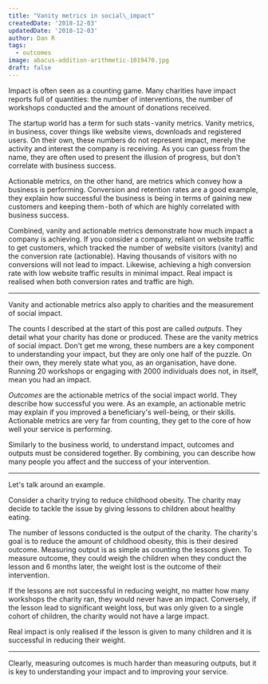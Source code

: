 ```yaml
---
title: "Vanity metrics in social\_impact"
createdDate: '2018-12-03'
updatedDate: '2018-12-03'
author: Dan R
tags:
  - outcomes
image: abacus-addition-arithmetic-1019470.jpg
draft: false
---
```


Impact is often seen as a counting game. Many charities have impact reports full of quantities: the number of interventions, the number of workshops conducted and the amount of donations received.

The startup world has a term for such stats - vanity metrics. Vanity metrics, in business, cover things like website views, downloads and registered users. On their own, these numbers do not represent impact, merely the activity and interest the company is receiving. As you can guess from the name, they are often used to present the illusion of progress, but don't correlate with business success.

Actionable metrics, on the other hand, are metrics which convey how a business is performing. Conversion and retention rates are a good example, they explain how successful the business is being in terms of gaining new customers and keeping them - both of which are highly correlated with business success.

Combined, vanity and actionable metrics demonstrate how much impact a company is achieving. If you consider a company, reliant on website traffic to get customers, which tracked the number of website visitors (vanity) and the conversion rate (actionable). Having thousands of visitors with no conversions will not lead to impact. Likewise, achieving a high conversion rate with low website traffic results in minimal impact. Real impact is realised when both conversion rates and traffic are high.

* * *

Vanity and actionable metrics also apply to charities and the measurement of social impact.

The counts I described at the start of this post are called _outputs_. They detail what your charity has done or produced. These are the vanity metrics of social impact. Don't get me wrong, these numbers are a key component to understanding your impact, but they are only one half of the puzzle. On their own, they merely state what you, as an organisation, have done. Running 20 workshops or engaging with 2000 individuals does not, in itself, mean you had an impact.

_Outcomes_ are the actionable metrics of the social impact world. They describe how successful you were. As an example, an actionable metric may explain if you improved a beneficiary's well-being, or their skills. Actionable metrics are very far from counting, they get to the core of how well your service is performing. 

Similarly to the business world, to understand impact, outcomes and outputs must be considered together. By combining, you can describe how many people you affect and the success of your intervention.

* * *

Let's talk around an example. 

Consider a charity trying to reduce childhood obesity. The charity may decide to tackle the issue by giving lessons to children about healthy eating. 

The number of lessons conducted is the output of the charity. The charity's goal is to reduce the amount of childhood obesity, this is their desired outcome. Measuring output is as simple as counting the lessons given. To measure outcome, they could weigh the children when they conduct the lesson and 6 months later, the weight lost is the outcome of their intervention.

If the lessons are not successful in reducing weight, no matter how many workshops the charity ran, they would never have an impact. Conversely, if the lesson lead to significant weight loss, but was only given to a single cohort of children, the charity would not have a large impact. 

Real impact is only realised if the lesson is given to many children and it is successful in reducing their weight.

* * *

Clearly, measuring outcomes is much harder than measuring outputs, but it is key to understanding your impact and to improving your service.
